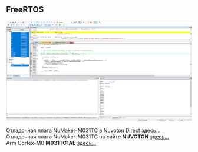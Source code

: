 
## FreeRTOS    

![alt-текст](https://github.com/PivnevNikolay/Nuvoton-Development-Tool/blob/master/FreeRTOS_NuMaker-M031TC/000_First_project/Photo/001.jpg "First project")    

Отладочная плата NuMaker-M031TC в Nuvoton Direct [здесь...](https://direct.nuvoton.com/en/numaker-m031tc)   
Отладочная плата NuMaker-M031TC на сайте **NUVOTON** [здесь...](https://www.nuvoton.com/board/numaker-m031tc/)  
Arm Cortex-M0  **M031TC1AE** [здесь...](https://www.nuvoton.com/products/microcontrollers/arm-cortex-m0-mcus/m031-series/m031tc1ae)  

 




